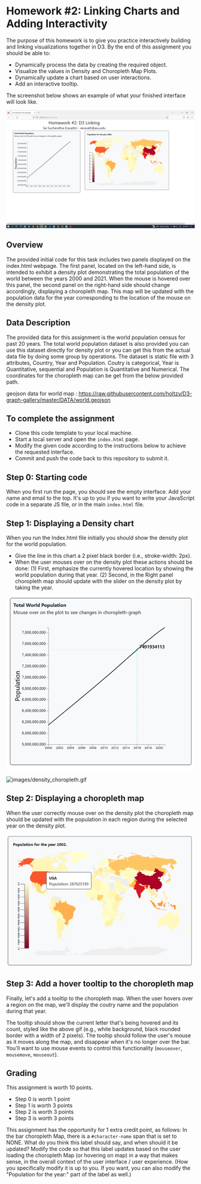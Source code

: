 # Homework #2: Linking Charts and Adding Interactivity

The purpose of this homework is to give you practice interactively building and linking visualizations together in D3. By the end of this assignment you should be able to:

- Dynamically process the data by creating the required object.
- Visualize the values in Density and Choropleth Map Plots.
- Dynamically update a chart based on user interactions.
- Add an interactive tooltip.

The screenshot below shows an example of what your finished interface will look like.

![images/Density_choropleth.png](images/Density_choropleth.png)

## Overview

The provided initial code for this task includes two panels displayed on the index.html webpage. The first panel, located on the left-hand side, is intended to exhibit a density plot demonstrating the total population of the world between the years 2000 and 2021. When the mouse is hovered over this panel, the second panel on the right-hand side should change accordingly, displaying a choropleth map. This map will be updated with the population data for the year corresponding to the location of the mouse on the density plot.

## Data Description

The provided data for this assignment is the world population census for past 20 years. The total world population dataset is also provided you can use this dataset directly for density plot or you can get this from the actual data file by doing some group by operations. The dataset is static file with 3 attributes, Country, Year and Population. Coutry is categorical, Year is Quantitative, sequential and Population is Quantitative and Numerical. The coordinates for the choropleth map can be get from the below provided path.

geojson data for world map : https://raw.githubusercontent.com/holtzy/D3-graph-gallery/master/DATA/world.geojson

## To complete the assignment

- Clone this code template to your local machine.
- Start a local server and open the `index.html` page.
- Modify the given code according to the instructions below to achieve the requested interface.
- Commit and push the code back to this repository to submit it.

## Step 0: Starting code

When you first run the page, you should see the empty interface. Add your name and email to the top. It's up to you if you want to write your JavaScript code in a separate JS file, or in the main `index.html` file.

## Step 1: Displaying a Density chart

When you run the Index.html file initially you should show the density plot for the world population.


- Give the line in this chart a 2 pixel black border (i.e., stroke-width: 2px).
- When the user mouses over on the density plot these actions should be done: (1) First, emphasize the currently hovered location by showing the world population during that year. (2) Second, in the Right panel choropleth map should update with the slider on the density plot by taking the year.

![images/density_plot.PNG](images/density_plot.PNG)

![images/density_choropleth.gif](images/density_choropleth.gif)

## Step 2: Displaying a choropleth map

When the user correctly mouse over on the density plot the choropleth map should be updated with the population in each region during the selected year on the density plot.

![images/choropleth_map.PNG](images/choropleth_map.PNG)

## Step 3: Add a hover tooltip to the choropleth map

Finally, let's add a tooltip to the choropleth map. When the user hovers over a region on the map, we'll display the coutry name and the population during that year.

The tooltip should show the current letter that's being hovered and its count, styled like the above gif (e.g., white background, black rounded border with a width of 2 pixels). The tooltip should follow the user's mouse as it moves along the map, and disappear when it's no longer over the bar. You'll want to use mouse events to control this functionality (`mouseover`, `mousemove`, `mouseout`). 


## Grading

This assignment is worth 10 points.

- Step 0 is worth 1 point
- Step 1 is worth 3 points
- Step 2 is worth 3 points
- Step 3 is worth 3 points

This assignment has the opportunity for 1 extra credit point, as follows: In the bar choropleth Map, there is a `#character-name` span that is set to NONE. What do you think this label should say, and when should it be updated? Modify the code so that this label updates based on the user loading the choropleth Map (or hovering on map) in a way that makes sense, in the overall context of the user interface / user experience. (How you specifically modify it is up to you. If you want, you can also modify the "Population for the year:" part of the label as well.)

